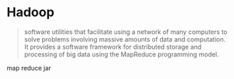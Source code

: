 # Hadoop

> software utilities that facilitate using a network of many computers to solve problems involving massive amounts of data and computation. It provides a software framework for distributed storage and processing of big data using the MapReduce programming model.

map reduce
jar
